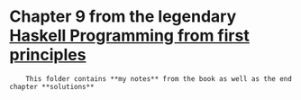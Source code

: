 # Chapter 9 from the legendary [Haskell Programming from first principles](https://haskellbook.com/) 
        
        This folder contains **my notes** from the book as well as the end chapter **solutions**
